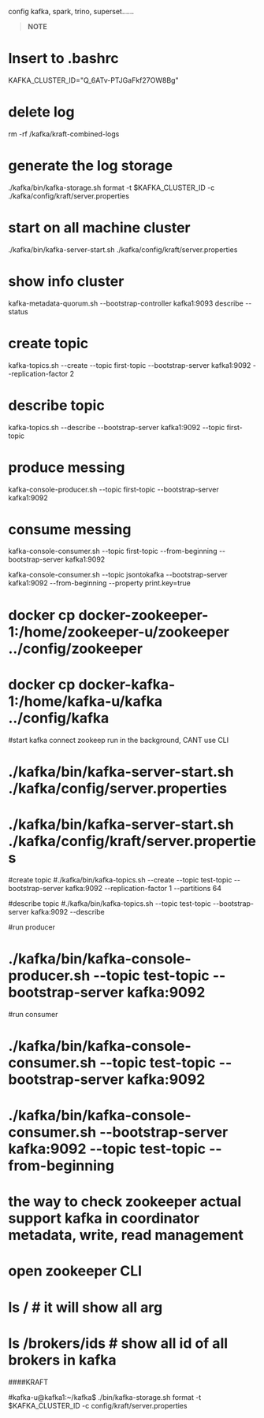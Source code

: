 config kafka, spark, trino, superset......


> **NOTE** 

# Insert to .bashrc
KAFKA_CLUSTER_ID="Q_6ATv-PTJGaFkf27OW8Bg"

# delete log 
rm -rf /kafka/kraft-combined-logs

# generate the log storage
./kafka/bin/kafka-storage.sh format -t $KAFKA_CLUSTER_ID -c ./kafka/config/kraft/server.properties

# start on all machine cluster
./kafka/bin/kafka-server-start.sh ./kafka/config/kraft/server.properties

# show info cluster 
kafka-metadata-quorum.sh --bootstrap-controller kafka1:9093 describe --status

# create topic 
kafka-topics.sh --create --topic first-topic --bootstrap-server kafka1:9092 --replication-factor 2

# describe topic
kafka-topics.sh --describe --bootstrap-server kafka1:9092 --topic first-topic

# produce messing
kafka-console-producer.sh --topic first-topic --bootstrap-server kafka1:9092

# consume messing
kafka-console-consumer.sh --topic first-topic --from-beginning --bootstrap-server kafka1:9092


kafka-console-consumer.sh   --topic jsontokafka   --bootstrap-server kafka1:9092   --from-beginning   --property print.key=true











# docker cp docker-zookeeper-1:/home/zookeeper-u/zookeeper ../config/zookeeper
# docker cp docker-kafka-1:/home/kafka-u/kafka ../config/kafka

#start kafka connect zookeep run in the background, CANT use CLI
# ./kafka/bin/kafka-server-start.sh ./kafka/config/server.properties

# ./kafka/bin/kafka-server-start.sh ./kafka/config/kraft/server.properties


#create topic 
#./kafka/bin/kafka-topics.sh --create --topic test-topic --bootstrap-server kafka:9092 --replication-factor 1 --partitions 64

#describe topic
#./kafka/bin/kafka-topics.sh --topic test-topic --bootstrap-server kafka:9092 --describe

#run producer
# ./kafka/bin/kafka-console-producer.sh --topic test-topic --bootstrap-server kafka:9092

#run consumer
# ./kafka/bin/kafka-console-consumer.sh --topic test-topic --bootstrap-server kafka:9092

# ./kafka/bin/kafka-console-consumer.sh --bootstrap-server kafka:9092 --topic test-topic --from-beginning

# the way to check zookeeper actual support kafka in coordinator metadata, write, read management
# open zookeeper CLI
# ls / # it will show all arg
# ls /brokers/ids # show all id of all brokers in kafka




####KRAFT


#kafka-u@kafka1:~/kafka$ ./bin/kafka-storage.sh format -t $KAFKA_CLUSTER_ID -c config/kraft/server.properties
